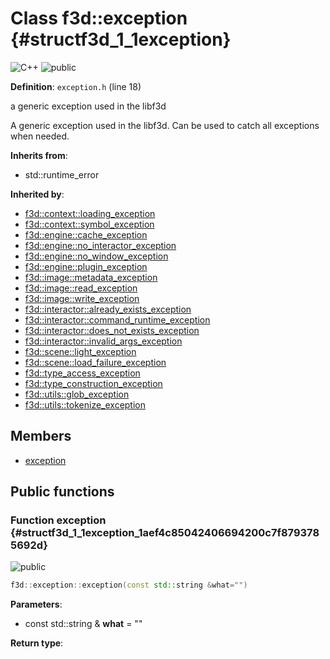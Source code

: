 # Class f3d::exception {#structf3d_1_1exception}

![][C++]
![][public]

**Definition**: `exception.h` (line 18)

a generic exception used in the libf3d

A generic exception used in the libf3d. Can be used to catch all exceptions when needed.

**Inherits from**:

* std::runtime\_error

**Inherited by**:

* [f3d::context::loading\_exception](structf3d_1_1context_1_1loading__exception.md)
* [f3d::context::symbol\_exception](structf3d_1_1context_1_1symbol__exception.md)
* [f3d::engine::cache\_exception](structf3d_1_1engine_1_1cache__exception.md)
* [f3d::engine::no\_interactor\_exception](structf3d_1_1engine_1_1no__interactor__exception.md)
* [f3d::engine::no\_window\_exception](structf3d_1_1engine_1_1no__window__exception.md)
* [f3d::engine::plugin\_exception](structf3d_1_1engine_1_1plugin__exception.md)
* [f3d::image::metadata\_exception](structf3d_1_1image_1_1metadata__exception.md)
* [f3d::image::read\_exception](structf3d_1_1image_1_1read__exception.md)
* [f3d::image::write\_exception](structf3d_1_1image_1_1write__exception.md)
* [f3d::interactor::already\_exists\_exception](structf3d_1_1interactor_1_1already__exists__exception.md)
* [f3d::interactor::command\_runtime\_exception](structf3d_1_1interactor_1_1command__runtime__exception.md)
* [f3d::interactor::does\_not\_exists\_exception](structf3d_1_1interactor_1_1does__not__exists__exception.md)
* [f3d::interactor::invalid\_args\_exception](structf3d_1_1interactor_1_1invalid__args__exception.md)
* [f3d::scene::light\_exception](structf3d_1_1scene_1_1light__exception.md)
* [f3d::scene::load\_failure\_exception](structf3d_1_1scene_1_1load__failure__exception.md)
* [f3d::type\_access\_exception](structf3d_1_1type__access__exception.md)
* [f3d::type\_construction\_exception](structf3d_1_1type__construction__exception.md)
* [f3d::utils::glob\_exception](structf3d_1_1utils_1_1glob__exception.md)
* [f3d::utils::tokenize\_exception](structf3d_1_1utils_1_1tokenize__exception.md)

## Members

* [exception](structf3d_1_1exception.md#structf3d_1_1exception_1aef4c85042406694200c7f8793785692d)

## Public functions

### Function exception {#structf3d_1_1exception_1aef4c85042406694200c7f8793785692d}

![][public]


```cpp
f3d::exception::exception(const std::string &what="")
```








**Parameters**:

* const std::string & **what** = "" 

**Return type**: 





[public]: https://img.shields.io/badge/-public-brightgreen (public)
[C++]: https://img.shields.io/badge/language-C%2B%2B-blue (C++)
[const]: https://img.shields.io/badge/-const-lightblue (const)
[protected]: https://img.shields.io/badge/-protected-yellow (protected)
[static]: https://img.shields.io/badge/-static-lightgrey (static)
